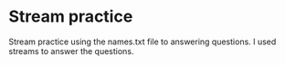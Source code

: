 # Stream practice
Stream practice using the names.txt file to answering questions. 
I used streams to answer the questions.
